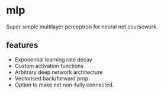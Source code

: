 # mlp

Super simple multilayer perceptron for neural net coursework.

## features

- Exponential learning rate decay
- Custom activation functions
- Arbitrary deep network architecture
- Vectorised back/forward prop.
- Option to make net non-fully connected.